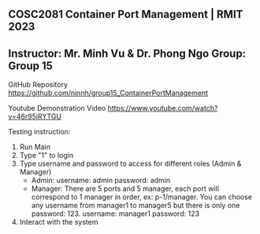 COSC2081 Container Port Management | RMIT 2023
-----------------------------------------------
Instructor: Mr. Minh Vu & Dr. Phong Ngo
Group: Group 15
-----------------------------------------------
GitHub Repository
https://github.com/ninnh/group15_ContainerPortManagement

Youtube Demonstration Video
https://www.youtube.com/watch?v=46r95jRYTGU

Testing instruction:
1. Run Main
2. Type "1" to login
3. Type username and password to access for different roles (Admin & Manager)  
   - Admin:
        username: admin
        password: admin
   - Manager:
        There are 5 ports and 5 manager, each port will correspond to 1 manager in order, ex: p-1/manager.
        You can choose any username from manager1 to manager5 but there is only one password: 123.
        username: manager1
        password: 123
4. Interact with the system
